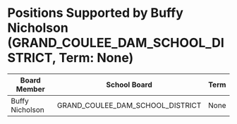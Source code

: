 # Positions Supported by Buffy Nicholson (GRAND_COULEE_DAM_SCHOOL_DISTRICT, Term: None)

| Board Member | School Board | Term |
|--------------|--------------|------|
| Buffy Nicholson | GRAND_COULEE_DAM_SCHOOL_DISTRICT | None |


